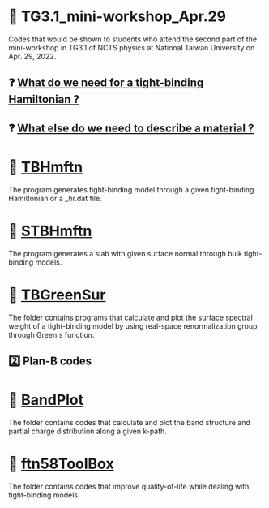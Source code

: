 # :compass: TG3.1_mini-workshop_Apr.29

Codes that would be shown to students who attend the second part of the mini-workshop in TG3.1 of NCTS physics at National Taiwan University on Apr. 29, 2022.

## ❓ [What do we need for a tight-binding Hamiltonian ?](./Tight-Binding-Model.pdf)

## ❓ [What else do we need to describe a material ?](./Info-for-material.pdf)

# 📁 [TBHmftn](./TBHmftn)

The program generates tight-binding model through a given tight-binding Hamiltonian or a _hr.dat file.

# 📁 [STBHmftn](./STBHmftn)

The program generates a slab with given surface normal through bulk tight-binding models.

# 📂 [TBGreenSur](./TBGreenSur)

The folder contains programs that calculate and plot the surface spectral weight of a tight-binding model by using real-space renormalization group through Green's function.

## :two: Plan-B codes

# 📂 [BandPlot](./BandPlot)

The folder contains codes that calculate and plot the band structure and partial charge distribution along a given k-path.

# 🧰 [ftn58ToolBox](./ftn58ToolBox)

The folder contains codes that improve quality-of-life while dealing with tight-binding models.